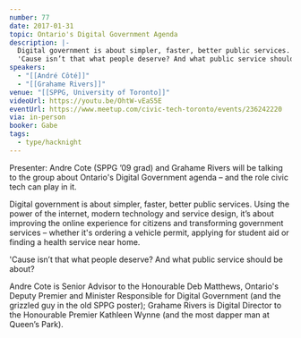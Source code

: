 ```yaml
---
number: 77
date: 2017-01-31
topic: Ontario's Digital Government Agenda
description: |-
  Digital government is about simpler, faster, better public services. Using the power of the internet, modern technology and service design, it’s about improving the online experience for citizens and transforming government services – whether it's ordering a vehicle permit, applying for student aid or finding a health service near home.
  'Cause isn’t that what people deserve? And what public service should be about?
speakers:
  - "[[André Côté]]"
  - "[[Grahame Rivers]]"
venue: "[[SPPG, University of Toronto]]"
videoUrl: https://youtu.be/OhtW-vEaS5E
eventUrl: https://www.meetup.com/civic-tech-toronto/events/236242220
via: in-person
booker: Gabe
tags:
  - type/hacknight
---
```


Presenter: Andre Cote (SPPG ’09 grad) and Grahame Rivers will be talking to the group about Ontario's Digital Government agenda – and the role civic tech can play in it.

Digital government is about simpler, faster, better public services. Using the power of the internet, modern technology and service design, it’s about improving the online experience for citizens and transforming government services – whether it's ordering a vehicle permit, applying for student aid or finding a health service near home.

'Cause isn’t that what people deserve? And what public service should be about?

Andre Cote is Senior Advisor to the Honourable Deb Matthews, Ontario's Deputy Premier and Minister Responsible for Digital Government (and the grizzled guy in the old SPPG poster); Grahame Rivers is Digital Director to the Honourable Premier Kathleen Wynne (and the most dapper man at Queen’s Park).
